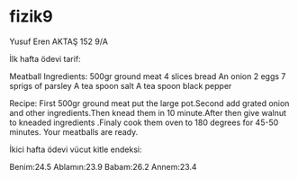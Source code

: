 # fizik9
Yusuf Eren AKTAŞ 152 9/A 



İlk hafta ödevi tarif: 

Meatball 
Ingredients:
500gr ground meat
4 slices bread
An onion
2 eggs
7 sprigs of parsley
A tea spoon salt
A tea spoon black pepper

Recipe:
First 500gr ground meat put the large pot.Second add 
grated onion and other ingredients.Then knead them in
10 minute.After then give walnut to kneaded ingredients 
.Finaly cook them oven to 180 degrees for 45-50 minutes.
Your meatballs are ready.



İkici hafta ödevi vücut kitle endeksi: 

Benim:24.5 
Ablamın:23.9 
Babam:26.2 
Annem:23.4
